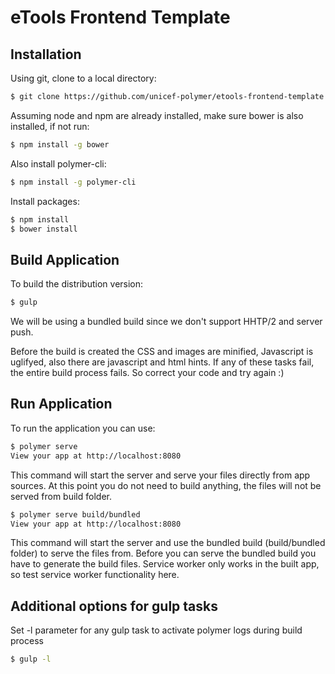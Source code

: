 eTools Frontend Template
====================================

Installation
------------

Using git, clone to a local directory:

```bash
$ git clone https://github.com/unicef-polymer/etools-frontend-template.git
```
Assuming node and npm are already installed, make sure bower is also installed, if not run:

```bash
$ npm install -g bower
```
Also install polymer-cli:
```bash
$ npm install -g polymer-cli
```

Install packages:
```bash
$ npm install
$ bower install
```

Build Application
-----------------

To build the distribution version:

```bash
$ gulp
```

We will be using a bundled build since we don't support
HHTP/2 and server push.

Before the build is created the CSS and images are minified,
Javascript is uglifyed, also there are javascript and html hints.
If any of these tasks fail, the entire build process fails.
So correct your code and try again :)

Run Application
---------------

To run the application you can use:

```bash
$ polymer serve
View your app at http://localhost:8080
```
This command will start the server and serve your files directly from app sources.
At this point you do not need to build anything, the files will not be served from build folder.

```bash
$ polymer serve build/bundled
View your app at http://localhost:8080
```
This command will start the server and use the bundled build (build/bundled folder) to serve the files from.
Before you can serve the bundled build you have to generate the build files.
Service worker only works in the built app, so test service worker functionality here.

Additional options for gulp tasks
---------------------------------

Set -l parameter for any gulp task to activate polymer logs during build process

```bash
$ gulp -l
```
